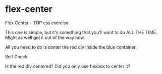 # flex-center
Flex Center - TOP css exercise

This one is simple, but it's something that you'll want to do ALL THE TIME. Might as well get it out of the way now.

All you need to do is center the red div inside the blue container.

Self Check

Is the red div centered?
Did you only use flexbox to center it?